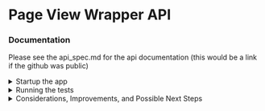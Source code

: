 # Page View Wrapper API

### Documentation
Please see the api_spec.md for the api documentation (this would be a link if the github was public)

<details>
<summary> Startup the app </summary>
I suggest using a python virtual environment for this projects installation. I used
<br><code>python3 -m venv myenv</code>
<br><code>source ./myenv/bin/activate</code>
<br> You will want to install all the dependencies in that virtual env using
<br><code>poetry install</code>

[if you dont have poetry, you should download it following these instructions](https://python-poetry.org/docs/#installation)
<br> To start the webserver, run
<br><code>python3 main.py</code>
<br>From here, just follow the api documentation!

You can either navigate to localhost:8080 on your browser and add the query params into the url, or you can make curl calls. Both will work.

</details>

<details>
    <summary> Running the tests</summary>
This project has both integration and unit tests
<br> To run the unit tests navigate to the <code>grow_therapy</code> directory
<br><code>python -m unittest discover test</code>
<br> this will find all the unittest files in the test directory and run them
<br> To run the integration tests you should start up the webserver following the instructions above then run
<br><code>pytest test/test_integration.py</code>
<br> from the root directory
</details>

<details>
<summary>Considerations, Improvements, and Possible Next Steps</summary>
There were several decisions i made that I will detail here
<br> 1. Async API calls were not used. Due to being on a local machine, i decided not to use async calls. In an ideal world, i would have distributed computing to make the api calls in parallel then combine them afterwards. This would speed up the processing time sincethe api calls would not be blocking.
<br>2. I used a simple http server running in the main.py. In a real project, i would use something like django or flask to make the api to make it cleaner and more usable at scale. if _name__ == 'main' is not a great way to do things in production. Also, it would mean that the api tech would take care of the paths going to different methods, instead of me using an if else statement to check what path they are on.
<br>3. I chose to use a simple cache without any eviction strategies. I felt that implementing my own eviction strategy was out of scope. This is just an in memory dictionary without eviction due to the fact that there really wont be much traffic going through this api between us. Ideally, i would have eviction strategies in place in a production environment
<br>4. I chose not to use a Db. There were some thoughts of using a db to store the wikipedia data, and then using db operations to do the aggregation to make it quick and efficient. I chose not to do this because wikipedia should remain the source of truth for this data. If it ever changes, we would not want stale data in our db.
<br>5. I did not make test suites or automated tests. In general, there should be scripts to run the tests automatically during the building of the app, but i did not do that since i did not feel it necessary for the scope of the project. I would have automated testing and building in a production environment with code coverage as well to keep code quality.
<br> 6. I chose to interperet the month time window as the entire month given, rather than a month from the day given. This made more sense because i wouldnt be sure what exactly was the size of that time window. I did, however, do that way for the week because that made more sense than trying to determine which week a particular day fell in and computing that. 
<br>7. I implemented the cache because the wikipedia api has a daily limit of 200 requests per user agent. This is not really an api that you can use at scale. I didnt want to duplicate calls in a session to make sure not to reach the 200 during a testing session. The only way around this would be changing the user agent every time you start a new session. The way to do that would be to use a config or helm file to change that value as necessary in case we wanted to do larger testing.
<br>8. I chose to only implement en.wikipedia and all-projects. In a future build, i would like to include every single project wikipedia has for full coverage. As of now, for an MVP, i chose to go with only the 2 afore mentioned projects.
<br>9. I did not create a helpers file. For future code cleanliness i believe that would be the best way to add the helping methods, but due to the scope being limited i chose not to do that for the sake of time.
</details>
